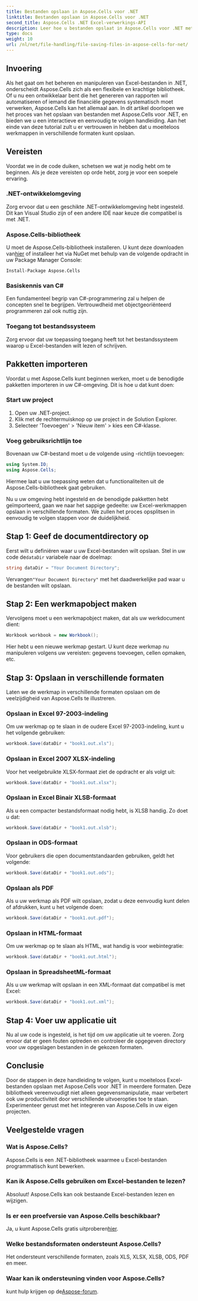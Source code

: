 ```yaml
---
title: Bestanden opslaan in Aspose.Cells voor .NET
linktitle: Bestanden opslaan in Aspose.Cells voor .NET
second_title: Aspose.Cells .NET Excel-verwerkings-API
description: Leer hoe u bestanden opslaat in Aspose.Cells voor .NET met deze stapsgewijze handleiding waarin verschillende bestandsindelingen worden behandeld.
type: docs
weight: 10
url: /nl/net/file-handling/file-saving-files-in-aspose-cells-for-net/
---
```

## Invoering
Als het gaat om het beheren en manipuleren van Excel-bestanden in .NET, onderscheidt Aspose.Cells zich als een flexibele en krachtige bibliotheek. Of u nu een ontwikkelaar bent die het genereren van rapporten wil automatiseren of iemand die financiële gegevens systematisch moet verwerken, Aspose.Cells kan het allemaal aan. In dit artikel doorlopen we het proces van het opslaan van bestanden met Aspose.Cells voor .NET, en bieden we u een interactieve en eenvoudig te volgen handleiding. Aan het einde van deze tutorial zult u er vertrouwen in hebben dat u moeiteloos werkmappen in verschillende formaten kunt opslaan.

## Vereisten

Voordat we in de code duiken, schetsen we wat je nodig hebt om te beginnen. Als je deze vereisten op orde hebt, zorg je voor een soepele ervaring.

### .NET-ontwikkelomgeving
Zorg ervoor dat u een geschikte .NET-ontwikkelomgeving hebt ingesteld. Dit kan Visual Studio zijn of een andere IDE naar keuze die compatibel is met .NET.

### Aspose.Cells-bibliotheek
 U moet de Aspose.Cells-bibliotheek installeren. U kunt deze downloaden van[hier](https://releases.aspose.com/cells/net/) of installeer het via NuGet met behulp van de volgende opdracht in uw Package Manager Console:
```
Install-Package Aspose.Cells
```

### Basiskennis van C#
Een fundamenteel begrip van C#-programmering zal u helpen de concepten snel te begrijpen. Vertrouwdheid met objectgeoriënteerd programmeren zal ook nuttig zijn.

### Toegang tot bestandssysteem
Zorg ervoor dat uw toepassing toegang heeft tot het bestandssysteem waarop u Excel-bestanden wilt lezen of schrijven. 

## Pakketten importeren

Voordat u met Aspose.Cells kunt beginnen werken, moet u de benodigde pakketten importeren in uw C#-omgeving. Dit is hoe u dat kunt doen:

### Start uw project
1. Open uw .NET-project.
2. Klik met de rechtermuisknop op uw project in de Solution Explorer.
3. Selecteer 'Toevoegen' > 'Nieuw item' > kies een C#-klasse.

### Voeg gebruiksrichtlijn toe
Bovenaan uw C#-bestand moet u de volgende using -richtlijn toevoegen:
```csharp
using System.IO;
using Aspose.Cells;
```
Hiermee laat u uw toepassing weten dat u functionaliteiten uit de Aspose.Cells-bibliotheek gaat gebruiken.

Nu u uw omgeving hebt ingesteld en de benodigde pakketten hebt geïmporteerd, gaan we naar het sappige gedeelte: uw Excel-werkmappen opslaan in verschillende formaten. We zullen het proces opsplitsen in eenvoudig te volgen stappen voor de duidelijkheid.

## Stap 1: Geef de documentdirectory op

 Eerst wilt u definiëren waar u uw Excel-bestanden wilt opslaan. Stel in uw code de`dataDir` variabele naar de doelmap:

```csharp
string dataDir = "Your Document Directory"; 
```
 Vervangen`"Your Document Directory"` met het daadwerkelijke pad waar u de bestanden wilt opslaan.

## Stap 2: Een werkmapobject maken

Vervolgens moet u een werkmapobject maken, dat als uw werkdocument dient:
```csharp
Workbook workbook = new Workbook(); 
```
Hier hebt u een nieuwe werkmap gestart. U kunt deze werkmap nu manipuleren volgens uw vereisten: gegevens toevoegen, cellen opmaken, etc.

## Stap 3: Opslaan in verschillende formaten

Laten we de werkmap in verschillende formaten opslaan om de veelzijdigheid van Aspose.Cells te illustreren.

### Opslaan in Excel 97-2003-indeling

Om uw werkmap op te slaan in de oudere Excel 97-2003-indeling, kunt u het volgende gebruiken:
```csharp
workbook.Save(dataDir + "book1.out.xls"); 
```

### Opslaan in Excel 2007 XLSX-indeling
Voor het veelgebruikte XLSX-formaat ziet de opdracht er als volgt uit:
```csharp
workbook.Save(dataDir + "book1.out.xlsx"); 
```

### Opslaan in Excel Binair XLSB-formaat
Als u een compacter bestandsformaat nodig hebt, is XLSB handig. Zo doet u dat:
```csharp
workbook.Save(dataDir + "book1.out.xlsb"); 
```

### Opslaan in ODS-formaat
Voor gebruikers die open documentstandaarden gebruiken, geldt het volgende:
```csharp
workbook.Save(dataDir + "book1.out.ods"); 
```

### Opslaan als PDF
Als u uw werkmap als PDF wilt opslaan, zodat u deze eenvoudig kunt delen of afdrukken, kunt u het volgende doen:
```csharp
workbook.Save(dataDir + "book1.out.pdf"); 
```

### Opslaan in HTML-formaat
Om uw werkmap op te slaan als HTML, wat handig is voor webintegratie:
```csharp
workbook.Save(dataDir + "book1.out.html"); 
```

### Opslaan in SpreadsheetML-formaat
Als u uw werkmap wilt opslaan in een XML-formaat dat compatibel is met Excel:
```csharp
workbook.Save(dataDir + "book1.out.xml"); 
```

## Stap 4: Voer uw applicatie uit 

Nu al uw code is ingesteld, is het tijd om uw applicatie uit te voeren. Zorg ervoor dat er geen fouten optreden en controleer de opgegeven directory voor uw opgeslagen bestanden in de gekozen formaten. 

## Conclusie

Door de stappen in deze handleiding te volgen, kunt u moeiteloos Excel-bestanden opslaan met Aspose.Cells voor .NET in meerdere formaten. Deze bibliotheek vereenvoudigt niet alleen gegevensmanipulatie, maar verbetert ook uw productiviteit door verschillende uitvoeropties toe te staan. Experimenteer gerust met het integreren van Aspose.Cells in uw eigen projecten.

## Veelgestelde vragen

### Wat is Aspose.Cells?  
Aspose.Cells is een .NET-bibliotheek waarmee u Excel-bestanden programmatisch kunt bewerken.

### Kan ik Aspose.Cells gebruiken om Excel-bestanden te lezen?  
Absoluut! Aspose.Cells kan ook bestaande Excel-bestanden lezen en wijzigen.

### Is er een proefversie van Aspose.Cells beschikbaar?  
 Ja, u kunt Aspose.Cells gratis uitproberen[hier](https://releases.aspose.com/).

### Welke bestandsformaten ondersteunt Aspose.Cells?  
Het ondersteunt verschillende formaten, zoals XLS, XLSX, XLSB, ODS, PDF en meer.

### Waar kan ik ondersteuning vinden voor Aspose.Cells?  
 kunt hulp krijgen op de[Aspose-forum](https://forum.aspose.com/c/cells/9).
